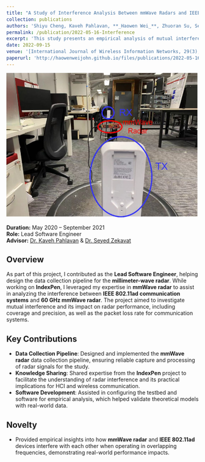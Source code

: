 ```yaml
---
title: "A Study of Interference Analysis Between mmWave Radars and IEEE 802.11 AD at 60 GHz Bands"
collection: publications
authors: 'Shiyu Cheng, Kaveh Pahlavan, **_Haowen Wei_**, Zhuoran Su, Seyed Reza Zekavat, and Ali Abedi'
permalink: /publication/2022-05-16-Interference
excerpt: 'This study presents an empirical analysis of mutual interference between IEEE 802.11ad communication and millimeter-wave radar in the 60 GHz band. It examines the impact of interference on radar coverage and precision, and models the effect on packet loss rates in wireless communications.'
date: 2022-09-15
venue: '[International Journal of Wireless Information Networks, 29(3), 2022.](https://link.springer.com/article/10.1007/s10776-022-00564-9)'
paperurl: 'http://haowenweijohn.github.io/files/publications/2022-05-16-Interference.pdf'
---
```


![TeaserImage](../images/publications/2022-05-16-Interference-Teaser.png)

**Duration:** May 2020 – September 2021  
**Role:** Lead Software Engineer  
**Advisor:** [Dr. Kaveh Pahlavan](https://en.wikipedia.org/wiki/Kaveh_Pahlavan) & [Dr. Seyed Zekavat](https://www.wpi.edu/people/faculty/rezaz)

## Overview
As part of this project, I contributed as the **Lead Software Engineer**, helping design the data collection pipeline for the **millimeter-wave radar**. While working on **IndexPen**, I leveraged my expertise in **mmWave radar** to assist in analyzing the interference between **IEEE 802.11ad communication systems** and **60 GHz mmWave radar**. The project aimed to investigate mutual interference and its impact on radar performance, including coverage and precision, as well as the packet loss rate for communication systems.

## Key Contributions
- **Data Collection Pipeline**: Designed and implemented the **mmWave radar** data collection pipeline, ensuring reliable capture and processing of radar signals for the study.
- **Knowledge Sharing**: Shared expertise from the **IndexPen** project to facilitate the understanding of radar interference and its practical implications for HCI and wireless communication.
- **Software Development**: Assisted in configuring the testbed and software for empirical analysis, which helped validate theoretical models with real-world data.

## Novelty
- Provided empirical insights into how **mmWave radar** and **IEEE 802.11ad** devices interfere with each other when operating in overlapping frequencies, demonstrating real-world performance impacts.

